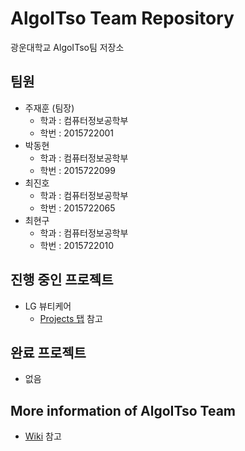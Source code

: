 # AlgoITso Team Repository
광운대학교 AlgoITso팀 저장소  

## 팀원
- 주재훈 (팀장)
    - 학과 : 컴퓨터정보공학부
    - 학번 : 2015722001
- 박동현
    - 학과 : 컴퓨터정보공학부
    - 학번 : 2015722099
- 최진호
    - 학과 : 컴퓨터정보공학부
    - 학번 : 2015722065
- 최현구
    - 학과 : 컴퓨터정보공학부
    - 학번 : 2015722010
  
## 진행 중인 프로젝트
- LG 뷰티케어
  - [Projects 탭](https://github.com/Hyeon9mak/AlgoITso/projects/4) 참고

## 완료 프로젝트
- 없음

## More information of AlgoITso Team
- [Wiki](https://github.com/Hyeon9mak/AlgoITso/wiki) 참고


